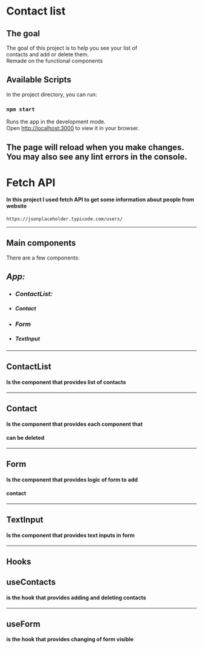 # Contact list

## The goal

The goal of this project is to help you see your list of\
contacts and add or delete them.\
Remade on the functional components

## Available Scripts

In the project directory, you can run:

### `npm start`

Runs the app in the development mode.\
Open [http://localhost:3000](http://localhost:3000) to view it in your browser.

The page will reload when you make changes.\
You may also see any lint errors in the console.
---
# Fetch API
#### In this project I used fetch API to get some information about people from website
`https://jsonplaceholder.typicode.com/users/`

---
## Main components

There are a few components:

## *App:*
- ### *ContactList:*
- ##### *Contact*
- ### *Form*
- ##### *TextInput*
---
## ContactList
#### Is the component that provides list of contacts

---
## Contact
#### Is the component that provides each component that
#### can be deleted

---
## Form
#### Is the component that provides logic of form to add
#### contact

---
## TextInput
#### Is the component that provides text inputs in form

---
## Hooks

## useContacts
#### is the hook that provides adding and deleting contacts

---
## useForm
#### is the hook that provides changing of form visible



